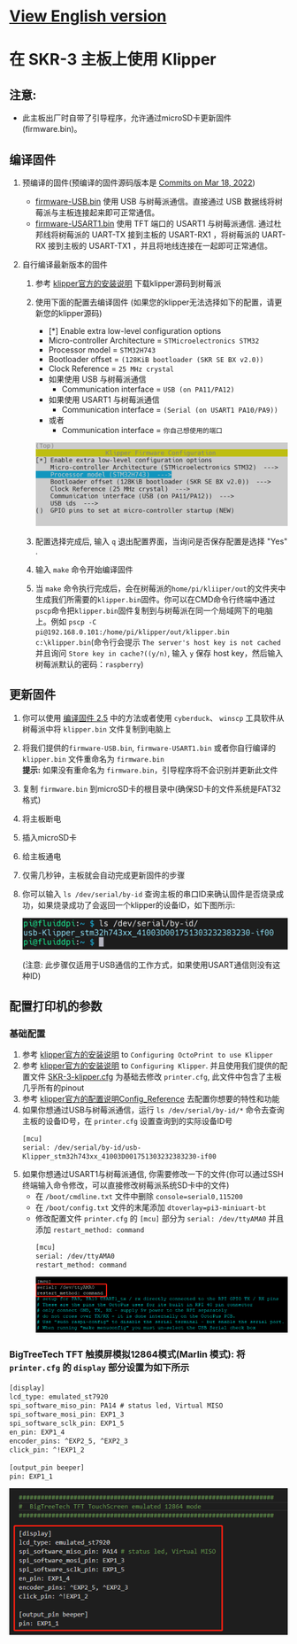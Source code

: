 # [View English version](./README.md)

# 在 SKR-3 主板上使用 Klipper

## 注意: 

* 此主板出厂时自带了引导程序，允许通过microSD卡更新固件(firmware.bin)。

## 编译固件
1. 预编译的固件(预编译的固件源码版本是 [Commits on Mar 18, 2022](https://github.com/Klipper3d/klipper/commit/b4b19b8fc127051e12a9891990070b98bc6eac76))
   * [firmware-USB.bin](./firmware-USB.bin) 使用 USB 与树莓派通信。直接通过 USB 数据线将树莓派与主板连接起来即可正常通信。
   * [firmware-USART1.bin](./firmware-USART1.bin) 使用 TFT 端口的 USART1 与树莓派通信. 通过杜邦线将树莓派的 UART-TX 接到主板的 USART-RX1 ，将树莓派的 UART-RX 接到主板的 USART-TX1 ，并且将地线连接在一起即可正常通信。

2. 自行编译最新版本的固件<br/>
   1. 参考 [klipper官方的安装说明](https://www.klipper3d.org/Installation.html) 下载klipper源码到树莓派
   2. 使用下面的配置去编译固件 (如果您的klipper无法选择如下的配置，请更新您的klipper源码)
      * [*] Enable extra low-level configuration options
      * Micro-controller Architecture = `STMicroelectronics STM32`
      * Processor model = `STM32H743`
      * Bootloader offset = `(128KiB bootloader (SKR SE BX v2.0))`
      * Clock Reference = `25 MHz crystal`
      * 如果使用 USB 与树莓派通信
         * Communication interface = `USB (on PA11/PA12)`
      * 如果使用 USART1 与树莓派通信
         * Communication interface = `(Serial (on USART1 PA10/PA9))`
      * 或者
         * Communication interface = `你自己想使用的端口`

      <img src=Images/menuconfig.png width="800" /><br/>
   3. 配置选择完成后, 输入 `q` 退出配置界面，当询问是否保存配置是选择 "Yes" .
   4. 输入 `make` 命令开始编译固件
   5. 当 `make` 命令执行完成后，会在树莓派的`home/pi/kliiper/out`的文件夹中生成我们所需要的`klipper.bin`固件。你可以在CMD命令行终端中通过`pscp`命令把`klipper.bin`固件复制到与树莓派在同一个局域网下的电脑上。例如 `pscp -C pi@192.168.0.101:/home/pi/klipper/out/klipper.bin c:\klipper.bin`(命令行会提示 `The server's host key is not cached` 并且询问 `Store key in cache?((y/n)`, 输入 `y` 保存 host key，然后输入树莓派默认的密码：`raspberry`)

## 更新固件
1. 你可以使用 [编译固件 2.5](#编译固件) 中的方法或者使用 `cyberduck`、 `winscp` 工具软件从树莓派中将 `klipper.bin` 文件复制到电脑上
2. 将我们提供的`firmware-USB.bin`, `firmware-USART1.bin` 或者你自行编译的 `klipper.bin` 文件重命名为 `firmware.bin`<br/>
**提示:** 如果没有重命名为 `firmware.bin`，引导程序将不会识别并更新此文件
3. 复制 `firmware.bin` 到microSD卡的根目录中(确保SD卡的文件系统是FAT32格式)
4. 将主板断电
5. 插入microSD卡
6. 给主板通电
7. 仅需几秒钟，主板就会自动完成更新固件的步骤
8. 你可以输入 `ls /dev/serial/by-id` 查询主板的串口ID来确认固件是否烧录成功，如果烧录成功了会返回一个klipper的设备ID，如下图所示:

   <img src=Images/stm32h743_id.png width="600" /><br/>

   (注意: 此步骤仅适用于USB通信的工作方式，如果使用USART通信则没有这种ID)

## 配置打印机的参数
### 基础配置
1. 参考 [klipper官方的安装说明](https://www.klipper3d.org/Installation.html) to `Configuring OctoPrint to use Klipper`
2. 参考 [klipper官方的安装说明](https://www.klipper3d.org/Installation.html) to `Configuring Klipper`. 并且使用我们提供的配置文件 [SKR-3-klipper.cfg](./generic-bigtreetech-skr-3.cfg) 为基础去修改 `printer.cfg`, 此文件中包含了主板几乎所有的pinout
3. 参考 [klipper官方的配置说明Config_Reference](https://www.klipper3d.org/Config_Reference.html) 去配置你想要的特性和功能
4. 如果你想通过USB与树莓派通信，运行 `ls /dev/serial/by-id/*` 命令去查询主板的设备ID号，在 `printer.cfg` 设置查询到的实际设备ID号
    ```
    [mcu]
    serial: /dev/serial/by-id/usb-Klipper_stm32h743xx_41003D001751303232383230-if00
    ```
5. 如果你想通过USART1与树莓派通信, 你需要修改一下的文件(你可以通过SSH终端输入命令修改，可以直接修改树莓派系统SD卡中的文件)
   * 在 `/boot/cmdline.txt` 文件中删除 `console=serial0,115200` 
   * 在 `/boot/config.txt` 文件的末尾添加 `dtoverlay=pi3-miniuart-bt`
   * 修改配置文件 `printer.cfg` 的 `[mcu]` 部分为 `serial: /dev/ttyAMA0` 并且添加 `restart_method: command`
     ```
     [mcu]
     serial: /dev/ttyAMA0
     restart_method: command
     ```
     <img src=Images/cfg_uart.png/><br/>

### BigTreeTech TFT 触摸屏模拟12864模式(Marlin 模式):  将 `printer.cfg` 的 `display` 部分设置为如下所示
   ```
   [display]
   lcd_type: emulated_st7920
   spi_software_miso_pin: PA14 # status led, Virtual MISO
   spi_software_mosi_pin: EXP1_3
   spi_software_sclk_pin: EXP1_5
   en_pin: EXP1_4
   encoder_pins: ^EXP2_5, ^EXP2_3
   click_pin: ^!EXP1_2

   [output_pin beeper]
   pin: EXP1_1
   ```
   <img src=Images/cfg_tft_emulated_12864.png/><br/>
